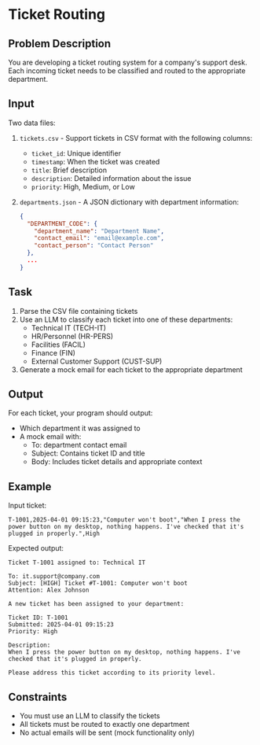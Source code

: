 # Ticket Routing

## Problem Description

You are developing a ticket routing system for a company's support desk. Each incoming ticket needs to be classified and routed to the appropriate department.

## Input

Two data files:

1. `tickets.csv` - Support tickets in CSV format with the following columns:
   - `ticket_id`: Unique identifier
   - `timestamp`: When the ticket was created
   - `title`: Brief description
   - `description`: Detailed information about the issue
   - `priority`: High, Medium, or Low

2. `departments.json` - A JSON dictionary with department information:
   ```json
   {
     "DEPARTMENT_CODE": {
       "department_name": "Department Name",
       "contact_email": "email@example.com",
       "contact_person": "Contact Person"
     },
     ...
   }
   ```

## Task

1. Parse the CSV file containing tickets
2. Use an LLM to classify each ticket into one of these departments:
   - Technical IT (TECH-IT)
   - HR/Personnel (HR-PERS)
   - Facilities (FACIL)
   - Finance (FIN)
   - External Customer Support (CUST-SUP)
3. Generate a mock email for each ticket to the appropriate department

## Output

For each ticket, your program should output:
- Which department it was assigned to
- A mock email with:
  - To: department contact email
  - Subject: Contains ticket ID and title
  - Body: Includes ticket details and appropriate context

## Example

Input ticket:
```
T-1001,2025-04-01 09:15:23,"Computer won't boot","When I press the power button on my desktop, nothing happens. I've checked that it's plugged in properly.",High
```

Expected output:
```
Ticket T-1001 assigned to: Technical IT

To: it.support@company.com
Subject: [HIGH] Ticket #T-1001: Computer won't boot
Attention: Alex Johnson

A new ticket has been assigned to your department:

Ticket ID: T-1001
Submitted: 2025-04-01 09:15:23
Priority: High

Description:
When I press the power button on my desktop, nothing happens. I've checked that it's plugged in properly.

Please address this ticket according to its priority level.
```

## Constraints
- You must use an LLM to classify the tickets
- All tickets must be routed to exactly one department
- No actual emails will be sent (mock functionality only)